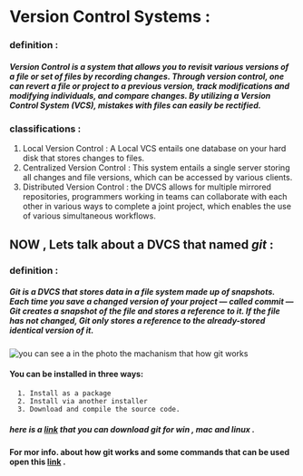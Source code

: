 # Version Control Systems :

### definition :

##### Version Control is a system that allows you to revisit various versions of a file or set of files by recording changes. Through version control, one can revert a file or project to a previous version, track modifications and modifying individuals, and compare changes. By utilizing a Version Control System (VCS), mistakes with files can easily be rectified.

### classifications : 
   1. Local Version Control : A Local VCS entails one database on your hard disk that stores changes to files.
   2. Centralized Version Control : This system entails a single server storing all changes and file versions, which can be accessed by various clients.
   3. Distributed Version Control : the DVCS allows for multiple mirrored repositories, programmers working in teams can collaborate with each other in various ways to complete a joint project, which enables the use of various simultaneous workflows.
   


## NOW , Lets talk about a DVCS that named *git* :

### definition : 
##### Git is a DVCS that stores data in a file system made up of snapshots. Each time you save a changed version of your project — called commit — Git creates a snapshot of the file and stores a reference to it. If the file has not changed, Git only stores a reference to the already-stored identical version of it.

![you can see a in the photo the machanism that how git works](https://www.udemy.com/blog/wp-content/uploads/2015/08/image066.png)

#### You can be installed in three ways:
      1. Install as a package
      2. Install via another installer
      3. Download and compile the source code.
      
##### here is a [link](https://git-scm.com/download) that you can download git for win , mac and linux .


#### For mor info. about how git works and some commands that can be used open this [link](https://www.udemy.com/blog/git-tutorial-a-comprehensive-guide/) .
